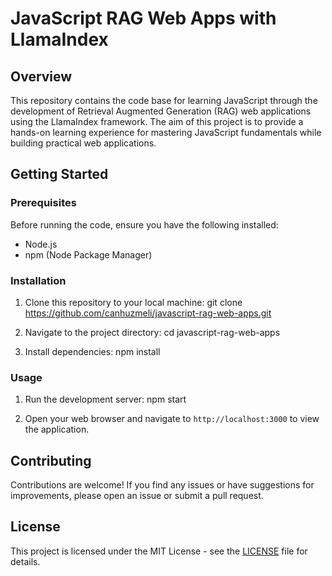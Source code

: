# JavaScript RAG Web Apps with LlamaIndex

## Overview

This repository contains the code base for learning JavaScript through the development of Retrieval Augmented Generation (RAG) web applications using the LlamaIndex framework. The aim of this project is to provide a hands-on learning experience for mastering JavaScript fundamentals while building practical web applications.

## Getting Started

### Prerequisites

Before running the code, ensure you have the following installed:

- Node.js
- npm (Node Package Manager)

### Installation

1. Clone this repository to your local machine:
git clone https://github.com/canhuzmeli/javascript-rag-web-apps.git

2. Navigate to the project directory:
cd javascript-rag-web-apps

3. Install dependencies:
npm install


### Usage

1. Run the development server:
npm start


2. Open your web browser and navigate to `http://localhost:3000` to view the application.


## Contributing

Contributions are welcome! If you find any issues or have suggestions for improvements, please open an issue or submit a pull request.

## License

This project is licensed under the MIT License - see the [LICENSE](LICENSE) file for details.



